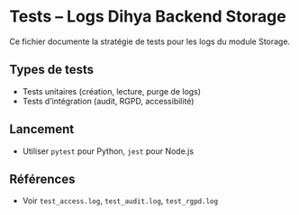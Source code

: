 # Tests – Logs Dihya Backend Storage

Ce fichier documente la stratégie de tests pour les logs du module Storage.

## Types de tests
- Tests unitaires (création, lecture, purge de logs)
- Tests d’intégration (audit, RGPD, accessibilité)

## Lancement
- Utiliser `pytest` pour Python, `jest` pour Node.js

## Références
- Voir `test_access.log`, `test_audit.log`, `test_rgpd.log`
